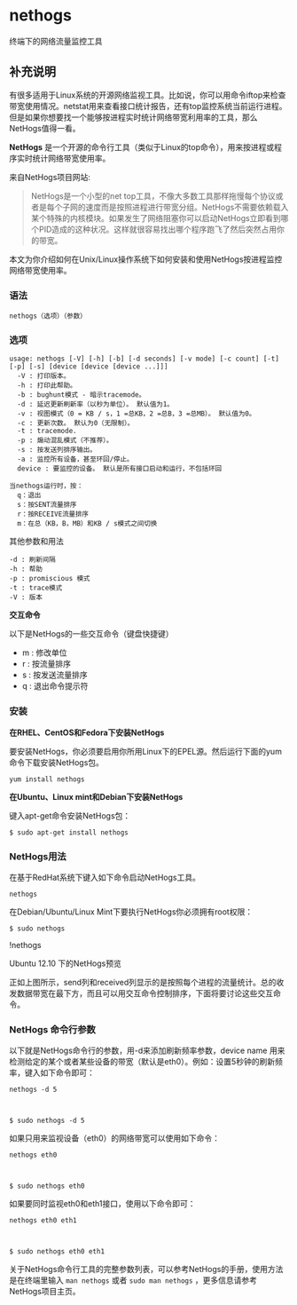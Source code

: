 #  nethogs

终端下的网络流量监控工具

##  补充说明

有很多适用于Linux系统的开源网络监视工具。比如说，你可以用命令iftop来检查带宽使用情况。netstat用来查看接口统计报告，还有top监控系统当前运行进程。但是如果你想要找一个能够按进程实时统计网络带宽利用率的工具，那么NetHogs值得一看。

**NetHogs** 是一个开源的命令行工具（类似于Linux的top命令），用来按进程或程序实时统计网络带宽使用率。

来自NetHogs项目网站:

> NetHogs是一个小型的net
> top工具，不像大多数工具那样拖慢每个协议或者是每个子网的速度而是按照进程进行带宽分组。NetHogs不需要依赖载入某个特殊的内核模块。如果发生了网络阻塞你可以启动NetHogs立即看到哪个PID造成的这种状况。这样就很容易找出哪个程序跑飞了然后突然占用你的带宽。

本文为你介绍如何在Unix/Linux操作系统下如何安装和使用NetHogs按进程监控网络带宽使用率。

###  语法

    
    
    nethogs（选项）（参数）
    

###  选项

    
    
    usage: nethogs [-V] [-h] [-b] [-d seconds] [-v mode] [-c count] [-t] [-p] [-s] [device [device [device ...]]]
      -V : 打印版本。
      -h : 打印此帮助。
      -b : bughunt模式 - 暗示tracemode。
      -d : 延迟更新刷新率（以秒为单位）。 默认值为1。
      -v : 视图模式（0 = KB / s，1 =总KB，2 =总B，3 =总MB）。 默认值为0。
      -c : 更新次数。 默认为0（无限制）。
      -t : tracemode.
      -p : 煽动混乱模式（不推荐）。
      -s : 按发送列排序输出。
      -a : 监控所有设备，甚至环回/停止。
      device : 要监控的设备。 默认是所有接口启动和运行，不包括环回
    
    当nethogs运行时，按：
      q：退出
      s：按SENT流量排序
      r：按RECEIVE流量排序
      m：在总（KB，B，MB）和KB / s模式之间切换
    

其他参数和用法

    
    
    -d : 刷新间隔
    -h : 帮助
    -p : promiscious 模式
    -t : trace模式 
    -V : 版本
    

**交互命令**

以下是NetHogs的一些交互命令（键盘快捷键）

  * m : 修改单位 
  * r : 按流量排序 
  * s : 按发送流量排序 
  * q : 退出命令提示符 

###  安装

**在RHEL、CentOS和Fedora下安装NetHogs**

要安装NetHogs，你必须要启用你所用Linux下的EPEL源。然后运行下面的yum命令下载安装NetHogs包。

    
    
    yum install nethogs
    

**在Ubuntu、Linux mint和Debian下安装NetHogs**

键入apt-get命令安装NetHogs包：

    
    
    $ sudo apt-get install nethogs
    

###  NetHogs用法

在基于RedHat系统下键入如下命令启动NetHogs工具。

    
    
    nethogs
    

在Debian/Ubuntu/Linux Mint下要执行NetHogs你必须拥有root权限：

    
    
    $ sudo nethogs
    

!nethogs

Ubuntu 12.10 下的NetHogs预览

正如上图所示，send列和received列显示的是按照每个进程的流量统计。总的收发数据带宽在最下方，而且可以用交互命令控制排序，下面将要讨论这些交互命令。

###  NetHogs 命令行参数

以下就是NetHogs命令行的参数，用-d来添加刷新频率参数，device name
用来检测给定的某个或者某些设备的带宽（默认是eth0）。例如：设置5秒钟的刷新频率，键入如下命令即可：

    
    
    nethogs -d 5
    
    
    
    $ sudo nethogs -d 5
    

如果只用来监视设备（eth0）的网络带宽可以使用如下命令：

    
    
    nethogs eth0
    
    
    
    $ sudo nethogs eth0
    

如果要同时监视eth0和eth1接口，使用以下命令即可：

    
    
    nethogs eth0 eth1
    
    
    
    $ sudo nethogs eth0 eth1
    

关于NetHogs命令行工具的完整参数列表，可以参考NetHogs的手册，使用方法是在终端里输入 ` man nethogs ` 或者 ` sudo man
nethogs ` ，更多信息请参考NetHogs项目主页。


